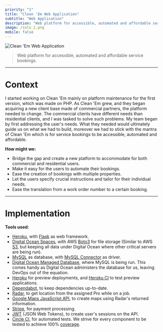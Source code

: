 ```yaml
---
priority: "1"
title: "Clean 'Em Web Application"
subtitle: "Web Application"
description: "Web platform for accessible, automated and affordable service bookings."
image: /solo_1.png
mobile: false
---
```


![Clean 'Em Web Application](/solo_1.png)

> Web platform for accessible, automated and affordable service bookings.

---
# Context
I started working on Clean 'Em mainly on platform maintenance for the first version, which was  made on PHP. As Clean 'Em grew, and they began acquiring a new client base made of commercial partners, the platform needed to change. The commercial clients have different needs than residential clients, and I was tasked to solve such problems. My team began by first addressing the user's needs. What they needed would ultimately guide us on what we had to build, moreover we had to stick with the mantra of Clean 'Em which is for service bookings to be accessible, automated and affordable.

**How might we:**
- Bridge the gap and create a new platform to accommodate for both commercial and residential users.
- Make it easy for the users to automate their bookings.
- Ease the creation of bookings with multiple properties.
- Let the users specify crucial instructions and tailor for their individual needs.
- Ease the translation from a work order number to a certain booking.

---
# Implementation
**Tools used:**
- [Heroku](https://www.python.org), with [Flask](https://flask.palletsprojects.com/) as web framework.
- [Digital Ocean Spaces](https://www.digitalocean.com/products/spaces/), with AWS [Boto3](https://boto3.amazonaws.com/v1/documentation/api/latest/index.html) for file storage (Similar to AWS [S3](https://aws.amazon.com/s3/), but keeping all data under Digital Ocean where other critical servers are being run).
- [MySQL](https://www.mysql.com/) as database, with [MySQL Connector](https://dev.mysql.com/doc/connector-python/en/) as driver.
- [Digital Ocean Managed Database](https://www.digitalocean.com/products/managed-databases/), where MySQL is being run. This comes handy as Digital Ocean administers the database for us, leaving DevOps out of the equation.
- [Heroku](https://www.heroku.com) for preview deployments, and [Heroku CI](https://devcenter.heroku.com/articles/heroku-ci) to test preview applications.
- [Dependabot](https://dependabot.com/), to keep dependencies up-to-date.
- [Radar](https://radar.io/), to get location from the assigned Pro while on a job.
- [Google Maps JavaScript API](https://developers.google.com/maps/documentation/javascript/overview), to create maps using Radar's returned information.
- [Stripe](https://stripe.com/), for payment processing.
- [JWT](https://jwt.io/) (JSON Web Tokens), to create user's sessions on the API.
- [Circle CI](https://circleci.com/), for automated tests. We strive for every component to be tested to achieve 100% [coverage](https://coverage.readthedocs.io/en/coverage-5.2/#).

